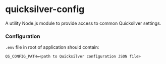 # quicksilver-config
A utility Node.js module to provide access to common Quicksilver 
settings.

### Configuration
`.env` file in root of application should contain:
```
QS_CONFIG_PATH=<path to Quicksilver configuration JSON file>
```
